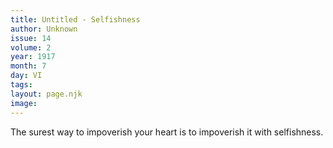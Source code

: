 ```yaml
---
title: Untitled - Selfishness
author: Unknown
issue: 14
volume: 2
year: 1917
month: 7
day: VI
tags:
layout: page.njk
image:
---
```

The surest way to impoverish your heart is to impoverish it with selfishness.

